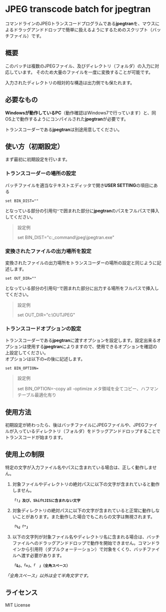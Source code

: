 JPEG transcode batch for jpegtran 
====

コマンドラインのJPEGトランスコードプログラムである**jpegtran**を、マウスによるドラッグアンドドロップで簡単に扱えるようにするためのスクリプト（バッチファイル）です。


## 概要
このバッチは複数のJPEGファイル、及びディレクトリ（フォルダ）の入力に対応しています。 そのため大量のファイルを一度に変換することが可能です。 

入力されたディレクトリの相対的な構造は出力側でも保たれます。


## 必要なもの
**Windowsが動作しているPC**（動作確認はWindows7で行っています）と、同OS上で動作するようにコンパイルされた**jpegtran**が必要です。

トランスコーダーである**jpegtran**は別途用意してください。


## 使い方（初期設定）
まず最初に初期設定を行います。  

### トランスコーダーの場所の設定
バッチファイルを適当なテキストエディッタで開き**USER SETTING**の項目にある

    set BIN_DIST=""

となっている部分の引用句`"`で囲まれた部分に**jpegtran**のパスをフルパスで挿入してください。

> 設定例
> 
> 	set BIN_DIST="c:\_command\jpeg\jpegtran.exe"

### 変換されたファイルの出力場所を設定

変換されたファイルの出力場所をトランスコーダーの場所の設定と同じように記述します。

	set OUT_DIR=""

となっている部分の引用句`"`で囲まれた部分に出力する場所をフルパスで挿入してください。

> 設定例
> 
> 	set OUT_DIR="c:\OUTJPEG"

### トランスコードオプションの設定
トランスコーダーである**jpegtran**に渡すオプションを設定します。設定出来るオプションは使用する**jpegtran**によりますので、使用できるオプションを確認の上設定してください。  
オプションは以下の`=`の後に記述します。

	set BIN_OPTION=

> 設定例
> 
> 	set BIN_OPTION=-copy all -optimize
> メタ領域を全てコピー、ハフマンテーブル最適化有り	
	

## 使用方法
初期設定が終わったら、後はバッチファイルにJPEGファイルや、JPEGファイルが入っているディレクトリ（フォルダ）をドラッグアンドドロップすることでトランスコードが始まります。


## 使用上の制限
特定の文字が入力ファイル名やパスに含まれている場合は、正しく動作しません。

1. 対象ファイルやディレクトリの絶対パスに以下の文字が含まれていると動作しません。

	**`「!」及び、ShiftJISに含まれない文字`**

2. 対象ディレクトリの絶対パスに以下の文字が含まれていると正常に動作しないことがあります。また動作した場合でもこれらの文字は無視されます。  

	**`「%」「^」`**

3. 以下の文字列が対象ファイル名やディレクトリ名に含まれる場合は、バッチファイルへのドラッグアンドドロップで動作を開始できません。コマンドラインから引用符（ダブルクォーテーション）で対象をくくり、バッチファイルへ渡す必要があります。

	**`「&」、「=」、「　」（全角スペース）`**

*「全角スペース」以外は全て半角文字です。*


## ライセンス

MIT License